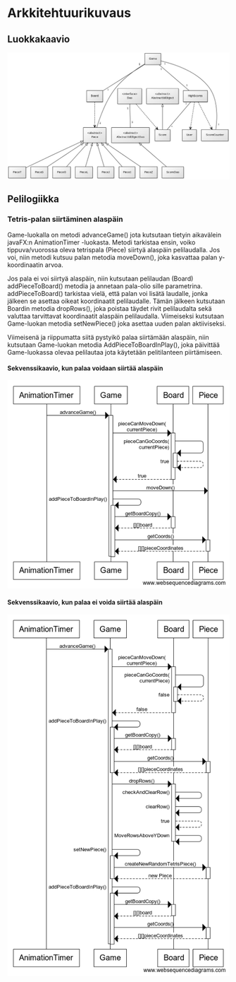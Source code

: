 # Arkkitehtuurikuvaus
## Luokkakaavio
![Luokkakaavio](https://raw.githubusercontent.com/kordaniel/ot-harjoitustyo/master/dokumentaatio/kuvat/190505_luokkakaavio.jpg)  

## Pelilogiikka
### Tetris-palan siirtäminen alaspäin
Game-luokalla on metodi advanceGame() jota kutsutaan tietyin aikavälein javaFX:n AnimationTimer -luokasta. Metodi tarkistaa ensin, voiko tippuva/vuorossa oleva tetrispala (Piece) siirtyä alaspäin pelilaudalla. Jos voi, niin metodi kutsuu palan metodia moveDown(), joka kasvattaa palan y-koordinaatin arvoa.  

Jos pala ei voi siirtyä alaspäin, niin kutsutaan pelilaudan (Board) addPieceToBoard() metodia ja annetaan pala-olio sille parametrina. addPieceToBoard() tarkistaa vielä, että palan voi lisätä laudalle, jonka jälkeen se asettaa oikeat koordinaatit pelilaudalle. Tämän jälkeen kutsutaan Boardin metodia dropRows(), joka poistaa täydet rivit pelilaudalta sekä valuttaa tarvittavat koordinaatit alaspäin pelilaudalla. Viimeiseksi kutsutaan Game-luokan metodia setNewPiece() joka asettaa uuden palan aktiiviseksi.

Viimeisenä ja riippumatta siitä pystyikö palaa siirtämään alaspäin, niin kutsutaan Game-luokan metodia AddPieceToBoardInPlay(), joka päivittää Game-luokassa olevaa pelilautaa jota käytetään pelitilanteen piirtämiseen.

#### Sekvenssikaavio, kun palaa voidaan siirtää alaspäin
![Luokkakaavio](https://raw.githubusercontent.com/kordaniel/ot-harjoitustyo/master/dokumentaatio/kuvat/advanceGame.png)
#### Sekvenssikaavio, kun palaa ei voida siirtää alaspäin
![Luokkakaavio](https://raw.githubusercontent.com/kordaniel/ot-harjoitustyo/master/dokumentaatio/kuvat/advanceGame2.png)
